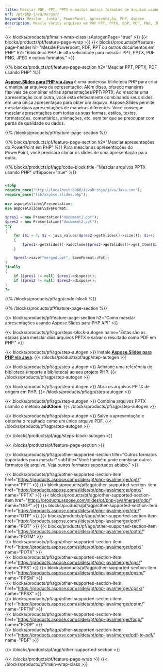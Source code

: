 ```yaml
---
title: Mesclar PDF, PPT, PPTX e muitos outros formatos de arquivo usando PHP
url: /pt/php-java/merger/
keywords: Mesclar, Juntar, PowerPoint, Apresentação, PHP, Aspose
description: Mescle vários arquivos em PHP PPT, PPTX, ODP, PDF, PNG, JPG e muito mais.
---
```


{{< blocks/products/pf/main-wrap-class isAutogenPage="true" >}}
{{< blocks/products/pf/feature-page-wrap >}}
{{< blocks/products/pf/feature-page-header h1="Mescle Powerpoint, PDF, PPT ou outros documentos em PHP" h2="Biblioteca PHP de alta velocidade para mesclar PPT, PPTX, PDF, PNG, JPEG e outros formatos." >}}

{{% blocks/products/pf/feature-page-section h2="Mesclar PPT, PPTX, PDF usando PHP" %}}

[**Aspose.Slides para PHP via Java**](https://products.aspose.com/slides/pt/php-java/) é uma poderosa biblioteca PHP para criar e manipular arquivos de apresentação. Além disso, oferece maneiras flexíveis de combinar várias apresentações PPT/PPTX. Ao mesclar uma apresentação com outra, você está efetivamente combinando seus slides em uma única apresentação para obter um arquivo. Aspose.Slides permite mesclar duas apresentações de maneiras diferentes. Você consegue mesclar apresentações com todas as suas formas, estilos, textos, formatações, comentários, animações, etc. sem ter que se preocupar com perda de qualidade ou dados.

{{% /blocks/products/pf/feature-page-section %}}

{{% blocks/products/pf/feature-page-section  h2="Mesclar apresentações do PowerPoint em PHP" %}}
Para mesclar as apresentações do PowerPoint, você precisará clonar os slides de uma apresentação para outra.

{{% blocks/products/pf/agp/code-block title="Mesclar arquivos PPTX usando PHP" offSpacer="true" %}}

```php

<?php
require_once("http://localhost:8080/JavaBridge/java/Java.inc");
require_once("lib/aspose.slides.php");
 
use aspose\slides\Presentation;
use aspose\slides\SaveFormat;
 
$pres1 = new Presentation("document1.ppt");
$pres2 = new Presentation("document2.ppt");
try
{
    for ($i = 0; $i < java_values($pres2->getSlides()->size()); $i++) 
    {
        $pres1->getSlides()->addClone($pres2->getSlides()->get_Item($i));
    }

    $pres1->save("merged.ppt", SaveFormat::Ppt);
}
finally
{
    if ($pres1 != null) $pres1->dispose();
    if ($pres2 != null) $pres2->dispose();
}
?>
```


{{% /blocks/products/pf/agp/code-block %}}

{{% /blocks/products/pf/feature-page-section %}}

{{< blocks/products/pf/feature-page-section  h2="Como mesclar apresentações usando Aspose.Slides para PHP API" >}}

{{< blocks/products/pf/agp/steps-block-autogen name="Estas são as etapas para mesclar dois arquivos PPTX e salvar o resultado como PDF em PHP." >}}

{{< blocks/products/pf/agp/step-autogen >}}
Instale [**Aspose.Slides para PHP via Java**](https://docs.aspose.com/slides/php-java/installation/). 
{{< /blocks/products/pf/agp/step-autogen >}}

{{< blocks/products/pf/agp/step-autogen >}}
Adicione uma referência de biblioteca (importe a biblioteca) ao seu projeto PHP.
{{< /blocks/products/pf/agp/step-autogen >}}

{{< blocks/products/pf/agp/step-autogen >}}
Abra os arquivos PPTX de origem em PHP.
{{< /blocks/products/pf/agp/step-autogen >}}

{{< blocks/products/pf/agp/step-autogen >}}
Combine arquivos PPTX usando o método **addClone**.
{{< /blocks/products/pf/agp/step-autogen >}}

{{< blocks/products/pf/agp/step-autogen >}}
Salve a apresentação e obtenha o resultado como um único arquivo PDF.
{{< /blocks/products/pf/agp/step-autogen >}}

{{< /blocks/products/pf/agp/steps-block-autogen >}}

{{< /blocks/products/pf/feature-page-section >}}

{{< blocks/products/pf/agp/other-supported-section title="Outros formatos suportados para mesclar" subTitle="Você também pode combinar outros formatos de arquivo. Veja outros formatos suportados abaixo." >}}

{{< blocks/products/pf/agp/other-supported-section-item href="https://products.aspose.com/slides/pt/php-java/merger/ppt/" name="PPT" >}}
{{< blocks/products/pf/agp/other-supported-section-item href="https://products.aspose.com/slides/pt/php-java/merger/pptx/" name="PPTX" >}}
{{< blocks/products/pf/agp/other-supported-section-item href="https://products.aspose.com/slides/pt/php-java/merger/odp/" name="ODP" >}}
{{< blocks/products/pf/agp/other-supported-section-item href="https://products.aspose.com/slides/pt/php-java/merger/otp/" name="OTP" >}}
{{< blocks/products/pf/agp/other-supported-section-item href="https://products.aspose.com/slides/pt/php-java/merger/pot/" name="POT" >}}
{{< blocks/products/pf/agp/other-supported-section-item href="https://products.aspose.com/slides/pt/php-java/merger/potm/" name="POTM" >}}        
{{< blocks/products/pf/agp/other-supported-section-item href="https://products.aspose.com/slides/pt/php-java/merger/potx/" name="POTX" >}}        
{{< blocks/products/pf/agp/other-supported-section-item href="https://products.aspose.com/slides/pt/php-java/merger/pps/" name="PPS" >}}
{{< blocks/products/pf/agp/other-supported-section-item href="https://products.aspose.com/slides/pt/php-java/merger/ppsm/" name="PPSM" >}}        
{{< blocks/products/pf/agp/other-supported-section-item href="https://products.aspose.com/slides/pt/php-java/merger/ppsx/" name="PPSX" >}}        
{{< blocks/products/pf/agp/other-supported-section-item href="https://products.aspose.com/slides/pt/php-java/merger/pptm/" name="PPTM" >}}        
{{< blocks/products/pf/agp/other-supported-section-item href="https://products.aspose.com/slides/pt/php-java/merger/fodp/" name="FODP" >}}        
{{< blocks/products/pf/agp/other-supported-section-item href="https://products.aspose.com/slides/pt/php-java/merger/pdf-to-pdf/" name="PDF" >}}

{{< /blocks/products/pf/agp/other-supported-section >}}

{{< /blocks/products/pf/feature-page-wrap >}}
{{< /blocks/products/pf/main-wrap-class >}}